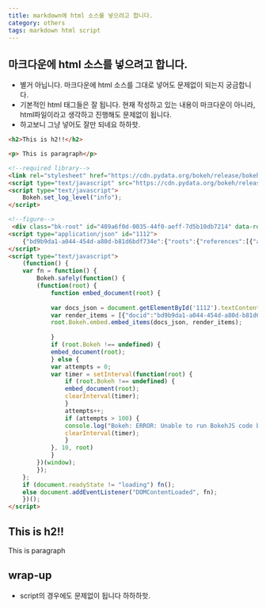 ```yaml
---
title: markdown에 html 소스를 넣으려고 합니다. 
category: others
tags: markdown html script
---
```


## 마크다운에 html 소스를 넣으려고 합니다. 

- 별거 아닙니다. 마크다운에 html 소스를 그대로 넣어도 문제없이 되는지 궁금합니다. 
- 기본적인 html 태그들은 잘 됩니다. 현재 작성하고 있는 내용이 마크다운이 아니라, html파일이라고 생각하고 진행해도 문제없이 됩니다. 
- 하고보니 그냥 넣어도 잘만 되네요 하하핫.

```html
<h2>This is h2!!</h2>

<p> This is paragraph</p>

<!--required library-->
<link rel="stylesheet" href="https://cdn.pydata.org/bokeh/release/bokeh-1.0.4.min.css" type="text/css" />
<script type="text/javascript" src="https://cdn.pydata.org/bokeh/release/bokeh-1.0.4.min.js"></script>
<script type="text/javascript">
    Bokeh.set_log_level("info");
</script>

<!--figure-->
 <div class="bk-root" id="409a6f0d-0035-44f0-aeff-7d5b10db7214" data-root-id="1001"></div>
<script type="application/json" id="1112">
    {"bd9b9da1-a044-454d-a80d-b81d6bdf734e":{"roots":{"references":[{"attributes":{"callback":null},"id":"1004","type":"DataRange1d"},{"attributes":{"overlay":{"id":"1028","type":"BoxAnnotation"}},"id":"1022","type":"BoxZoomTool"},{"attributes":{"plot":{"id":"1001","subtype":"Figure","type":"Plot"},"ticker":{"id":"1011","type":"BasicTicker"}},"id":"1014","type":"Grid"},{"attributes":{},"id":"1023","type":"SaveTool"},{"attributes":{"formatter":{"id":"1042","type":"BasicTickFormatter"},"plot":{"id":"1001","subtype":"Figure","type":"Plot"},"ticker":{"id":"1016","type":"BasicTicker"}},"id":"1015","type":"LinearAxis"},{"attributes":{"plot":null,"text":""},"id":"1040","type":"Title"},{"attributes":{},"id":"1024","type":"ResetTool"},{"attributes":{},"id":"1016","type":"BasicTicker"},{"attributes":{},"id":"1042","type":"BasicTickFormatter"},{"attributes":{},"id":"1025","type":"HelpTool"},{"attributes":{"dimension":1,"plot":{"id":"1001","subtype":"Figure","type":"Plot"},"ticker":{"id":"1016","type":"BasicTicker"}},"id":"1019","type":"Grid"},{"attributes":{"below":[{"id":"1010","type":"LinearAxis"}],"left":[{"id":"1015","type":"LinearAxis"}],"renderers":[{"id":"1010","type":"LinearAxis"},{"id":"1014","type":"Grid"},{"id":"1015","type":"LinearAxis"},{"id":"1019","type":"Grid"},{"id":"1028","type":"BoxAnnotation"},{"id":"1038","type":"GlyphRenderer"}],"title":{"id":"1040","type":"Title"},"toolbar":{"id":"1026","type":"Toolbar"},"x_range":{"id":"1002","type":"DataRange1d"},"x_scale":{"id":"1006","type":"LinearScale"},"y_range":{"id":"1004","type":"DataRange1d"},"y_scale":{"id":"1008","type":"LinearScale"}},"id":"1001","subtype":"Figure","type":"Plot"},{"attributes":{},"id":"1044","type":"BasicTickFormatter"},{"attributes":{"data_source":{"id":"1035","type":"ColumnDataSource"},"glyph":{"id":"1036","type":"Circle"},"hover_glyph":null,"muted_glyph":null,"nonselection_glyph":{"id":"1037","type":"Circle"},"selection_glyph":null,"view":{"id":"1039","type":"CDSView"}},"id":"1038","type":"GlyphRenderer"},{"attributes":{"callback":null,"data":{"x":[1,2,5,6,7],"y":[3,4,7,8,9]},"selected":{"id":"1047","type":"Selection"},"selection_policy":{"id":"1048","type":"UnionRenderers"}},"id":"1035","type":"ColumnDataSource"},{"attributes":{"active_drag":"auto","active_inspect":"auto","active_multi":null,"active_scroll":"auto","active_tap":"auto","tools":[{"id":"1020","type":"PanTool"},{"id":"1021","type":"WheelZoomTool"},{"id":"1022","type":"BoxZoomTool"},{"id":"1023","type":"SaveTool"},{"id":"1024","type":"ResetTool"},{"id":"1025","type":"HelpTool"}]},"id":"1026","type":"Toolbar"},{"attributes":{},"id":"1006","type":"LinearScale"},{"attributes":{},"id":"1047","type":"Selection"},{"attributes":{"bottom_units":"screen","fill_alpha":{"value":0.5},"fill_color":{"value":"lightgrey"},"left_units":"screen","level":"overlay","line_alpha":{"value":1.0},"line_color":{"value":"black"},"line_dash":[4,4],"line_width":{"value":2},"plot":null,"render_mode":"css","right_units":"screen","top_units":"screen"},"id":"1028","type":"BoxAnnotation"},{"attributes":{"callback":null},"id":"1002","type":"DataRange1d"},{"attributes":{"fill_alpha":{"value":0.1},"fill_color":{"value":"#1f77b4"},"line_alpha":{"value":0.1},"line_color":{"value":"#1f77b4"},"x":{"field":"x"},"y":{"field":"y"}},"id":"1037","type":"Circle"},{"attributes":{},"id":"1008","type":"LinearScale"},{"attributes":{},"id":"1048","type":"UnionRenderers"},{"attributes":{"fill_color":{"value":"#1f77b4"},"line_color":{"value":"#1f77b4"},"x":{"field":"x"},"y":{"field":"y"}},"id":"1036","type":"Circle"},{"attributes":{},"id":"1020","type":"PanTool"},{"attributes":{"formatter":{"id":"1044","type":"BasicTickFormatter"},"plot":{"id":"1001","subtype":"Figure","type":"Plot"},"ticker":{"id":"1011","type":"BasicTicker"}},"id":"1010","type":"LinearAxis"},{"attributes":{"source":{"id":"1035","type":"ColumnDataSource"}},"id":"1039","type":"CDSView"},{"attributes":{},"id":"1021","type":"WheelZoomTool"},{"attributes":{},"id":"1011","type":"BasicTicker"}],"root_ids":["1001"]},"title":"Bokeh Application","version":"1.0.4"}}
</script>
<script type="text/javascript">
    (function() {
    var fn = function() {
        Bokeh.safely(function() {
        (function(root) {
            function embed_document(root) {
            
            var docs_json = document.getElementById('1112').textContent;
            var render_items = [{"docid":"bd9b9da1-a044-454d-a80d-b81d6bdf734e","roots":{"1001":"409a6f0d-0035-44f0-aeff-7d5b10db7214"}}];
            root.Bokeh.embed.embed_items(docs_json, render_items);
        
            }
            if (root.Bokeh !== undefined) {
            embed_document(root);
            } else {
            var attempts = 0;
            var timer = setInterval(function(root) {
                if (root.Bokeh !== undefined) {
                embed_document(root);
                clearInterval(timer);
                }
                attempts++;
                if (attempts > 100) {
                console.log("Bokeh: ERROR: Unable to run BokehJS code because BokehJS library is missing");
                clearInterval(timer);
                }
            }, 10, root)
            }
        })(window);
        });
    };
    if (document.readyState != "loading") fn();
    else document.addEventListener("DOMContentLoaded", fn);
    })();
</script>


```

<h2>This is h2!!</h2>

<p> This is paragraph</p>

<!--required library-->
<link rel="stylesheet" href="https://cdn.pydata.org/bokeh/release/bokeh-1.0.4.min.css" type="text/css" />
<script type="text/javascript" src="https://cdn.pydata.org/bokeh/release/bokeh-1.0.4.min.js"></script>
<script type="text/javascript">
    Bokeh.set_log_level("info");
</script>

<!--figure-->
 <div class="bk-root" id="409a6f0d-0035-44f0-aeff-7d5b10db7214" data-root-id="1001"></div>
<script type="application/json" id="1112">
    {"bd9b9da1-a044-454d-a80d-b81d6bdf734e":{"roots":{"references":[{"attributes":{"callback":null},"id":"1004","type":"DataRange1d"},{"attributes":{"overlay":{"id":"1028","type":"BoxAnnotation"}},"id":"1022","type":"BoxZoomTool"},{"attributes":{"plot":{"id":"1001","subtype":"Figure","type":"Plot"},"ticker":{"id":"1011","type":"BasicTicker"}},"id":"1014","type":"Grid"},{"attributes":{},"id":"1023","type":"SaveTool"},{"attributes":{"formatter":{"id":"1042","type":"BasicTickFormatter"},"plot":{"id":"1001","subtype":"Figure","type":"Plot"},"ticker":{"id":"1016","type":"BasicTicker"}},"id":"1015","type":"LinearAxis"},{"attributes":{"plot":null,"text":""},"id":"1040","type":"Title"},{"attributes":{},"id":"1024","type":"ResetTool"},{"attributes":{},"id":"1016","type":"BasicTicker"},{"attributes":{},"id":"1042","type":"BasicTickFormatter"},{"attributes":{},"id":"1025","type":"HelpTool"},{"attributes":{"dimension":1,"plot":{"id":"1001","subtype":"Figure","type":"Plot"},"ticker":{"id":"1016","type":"BasicTicker"}},"id":"1019","type":"Grid"},{"attributes":{"below":[{"id":"1010","type":"LinearAxis"}],"left":[{"id":"1015","type":"LinearAxis"}],"renderers":[{"id":"1010","type":"LinearAxis"},{"id":"1014","type":"Grid"},{"id":"1015","type":"LinearAxis"},{"id":"1019","type":"Grid"},{"id":"1028","type":"BoxAnnotation"},{"id":"1038","type":"GlyphRenderer"}],"title":{"id":"1040","type":"Title"},"toolbar":{"id":"1026","type":"Toolbar"},"x_range":{"id":"1002","type":"DataRange1d"},"x_scale":{"id":"1006","type":"LinearScale"},"y_range":{"id":"1004","type":"DataRange1d"},"y_scale":{"id":"1008","type":"LinearScale"}},"id":"1001","subtype":"Figure","type":"Plot"},{"attributes":{},"id":"1044","type":"BasicTickFormatter"},{"attributes":{"data_source":{"id":"1035","type":"ColumnDataSource"},"glyph":{"id":"1036","type":"Circle"},"hover_glyph":null,"muted_glyph":null,"nonselection_glyph":{"id":"1037","type":"Circle"},"selection_glyph":null,"view":{"id":"1039","type":"CDSView"}},"id":"1038","type":"GlyphRenderer"},{"attributes":{"callback":null,"data":{"x":[1,2,5,6,7],"y":[3,4,7,8,9]},"selected":{"id":"1047","type":"Selection"},"selection_policy":{"id":"1048","type":"UnionRenderers"}},"id":"1035","type":"ColumnDataSource"},{"attributes":{"active_drag":"auto","active_inspect":"auto","active_multi":null,"active_scroll":"auto","active_tap":"auto","tools":[{"id":"1020","type":"PanTool"},{"id":"1021","type":"WheelZoomTool"},{"id":"1022","type":"BoxZoomTool"},{"id":"1023","type":"SaveTool"},{"id":"1024","type":"ResetTool"},{"id":"1025","type":"HelpTool"}]},"id":"1026","type":"Toolbar"},{"attributes":{},"id":"1006","type":"LinearScale"},{"attributes":{},"id":"1047","type":"Selection"},{"attributes":{"bottom_units":"screen","fill_alpha":{"value":0.5},"fill_color":{"value":"lightgrey"},"left_units":"screen","level":"overlay","line_alpha":{"value":1.0},"line_color":{"value":"black"},"line_dash":[4,4],"line_width":{"value":2},"plot":null,"render_mode":"css","right_units":"screen","top_units":"screen"},"id":"1028","type":"BoxAnnotation"},{"attributes":{"callback":null},"id":"1002","type":"DataRange1d"},{"attributes":{"fill_alpha":{"value":0.1},"fill_color":{"value":"#1f77b4"},"line_alpha":{"value":0.1},"line_color":{"value":"#1f77b4"},"x":{"field":"x"},"y":{"field":"y"}},"id":"1037","type":"Circle"},{"attributes":{},"id":"1008","type":"LinearScale"},{"attributes":{},"id":"1048","type":"UnionRenderers"},{"attributes":{"fill_color":{"value":"#1f77b4"},"line_color":{"value":"#1f77b4"},"x":{"field":"x"},"y":{"field":"y"}},"id":"1036","type":"Circle"},{"attributes":{},"id":"1020","type":"PanTool"},{"attributes":{"formatter":{"id":"1044","type":"BasicTickFormatter"},"plot":{"id":"1001","subtype":"Figure","type":"Plot"},"ticker":{"id":"1011","type":"BasicTicker"}},"id":"1010","type":"LinearAxis"},{"attributes":{"source":{"id":"1035","type":"ColumnDataSource"}},"id":"1039","type":"CDSView"},{"attributes":{},"id":"1021","type":"WheelZoomTool"},{"attributes":{},"id":"1011","type":"BasicTicker"}],"root_ids":["1001"]},"title":"Bokeh Application","version":"1.0.4"}}
</script>
<script type="text/javascript">
    (function() {
    var fn = function() {
        Bokeh.safely(function() {
        (function(root) {
            function embed_document(root) {
            
            var docs_json = document.getElementById('1112').textContent;
            var render_items = [{"docid":"bd9b9da1-a044-454d-a80d-b81d6bdf734e","roots":{"1001":"409a6f0d-0035-44f0-aeff-7d5b10db7214"}}];
            root.Bokeh.embed.embed_items(docs_json, render_items);
        
            }
            if (root.Bokeh !== undefined) {
            embed_document(root);
            } else {
            var attempts = 0;
            var timer = setInterval(function(root) {
                if (root.Bokeh !== undefined) {
                embed_document(root);
                clearInterval(timer);
                }
                attempts++;
                if (attempts > 100) {
                console.log("Bokeh: ERROR: Unable to run BokehJS code because BokehJS library is missing");
                clearInterval(timer);
                }
            }, 10, root)
            }
        })(window);
        });
    };
    if (document.readyState != "loading") fn();
    else document.addEventListener("DOMContentLoaded", fn);
    })();
</script>


## wrap-up

- script의 경우에도 문제없이 됩니다 하하하핫.